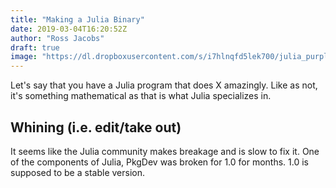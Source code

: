 ```yaml
---
title: "Making a Julia Binary"
date: 2019-03-04T16:20:52Z
author: "Ross Jacobs"
draft: true
image: "https://dl.dropboxusercontent.com/s/i7hlnqfd5lek700/julia_purple_exe.webp"
---
```


Let's say that you have a Julia program that does X amazingly. Like as not, it's
something mathematical as that is what Julia specializes in.

## Whining (i.e. edit/take out)

It seems like the Julia community makes breakage and is slow to fix it. One of
the components of Julia, PkgDev was broken for 1.0 for months. 1.0 is supposed
to be a stable version.
